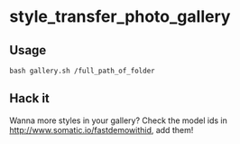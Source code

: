 # style_transfer_photo_gallery
## Usage
`bash gallery.sh /full_path_of_folder`
## Hack it
Wanna more styles in your gallery? Check the model ids in http://www.somatic.io/fastdemowithid, add them!
